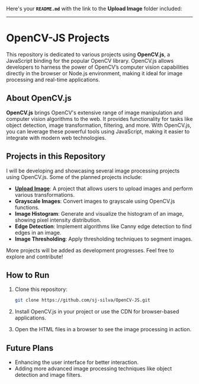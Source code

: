 Here's your **`README.md`** with the link to the **Upload Image** folder included:

---

# OpenCV-JS Projects

This repository is dedicated to various projects using **OpenCV.js**, a JavaScript binding for the popular OpenCV library. OpenCV.js allows developers to harness the power of OpenCV’s computer vision capabilities directly in the browser or Node.js environment, making it ideal for image processing and real-time applications.

## About OpenCV.js
**OpenCV.js** brings OpenCV's extensive range of image manipulation and computer vision algorithms to the web. It provides functionality for tasks like object detection, image transformation, filtering, and more. With OpenCV.js, you can leverage these powerful tools using JavaScript, making it easier to integrate with modern web technologies.

## Projects in this Repository
I will be developing and showcasing several image processing projects using OpenCV.js. Some of the planned projects include:

- **[Upload Image](https://github.com/sj-silva/OpenCV-JS/tree/main/Upload%20Image)**: A project that allows users to upload images and perform various transformations.
- **Grayscale Images**: Convert images to grayscale using OpenCV.js functions.
- **Image Histogram**: Generate and visualize the histogram of an image, showing pixel intensity distribution.
- **Edge Detection**: Implement algorithms like Canny edge detection to find edges in an image.
- **Image Thresholding**: Apply thresholding techniques to segment images.
  
More projects will be added as development progresses. Feel free to explore and contribute!

## How to Run
1. Clone this repository:
   ```bash
   git clone https://github.com/sj-silva/OpenCV-JS.git
   ```
2. Install OpenCV.js in your project or use the CDN for browser-based applications.

3. Open the HTML files in a browser to see the image processing in action.

## Future Plans
- Enhancing the user interface for better interaction.
- Adding more advanced image processing techniques like object detection and image filters.


